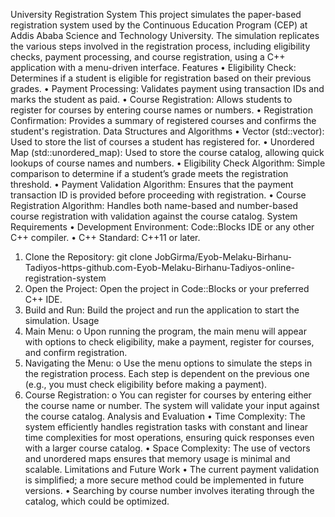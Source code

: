 University Registration System 
This project simulates the paper-based registration system used by the Continuous Education Program (CEP) at Addis Ababa Science and Technology University. The simulation replicates the various steps involved in the registration process, including eligibility checks, payment processing, and course registration, using a C++ application with a menu-driven interface.
Features
•	Eligibility Check: Determines if a student is eligible for registration based on their previous grades.
•	Payment Processing: Validates payment using transaction IDs and marks the student as paid.
•	Course Registration: Allows students to register for courses by entering course names or numbers.
•	Registration Confirmation: Provides a summary of registered courses and confirms the student's registration.
Data Structures and Algorithms
•	Vector (std::vector): Used to store the list of courses a student has registered for.
•	Unordered Map (std::unordered_map): Used to store the course catalog, allowing quick lookups of course names and numbers.
•	Eligibility Check Algorithm: Simple comparison to determine if a student’s grade meets the registration threshold.
•	Payment Validation Algorithm: Ensures that the payment transaction ID is provided before proceeding with registration.
•	Course Registration Algorithm: Handles both name-based and number-based course registration with validation against the course catalog.
System Requirements
•	Development Environment: Code::Blocks IDE or any other C++ compiler.
•	C++ Standard: C++11 or later.
1.	Clone the Repository:
git clone JobGirma/Eyob-Melaku-Birhanu-Tadiyos-https-github.com-Eyob-Melaku-Birhanu-Tadiyos-online-registration-system 
2.	Open the Project:
Open the project in Code::Blocks or your preferred C++ IDE.
3.	Build and Run:
Build the project and run the application to start the simulation.
Usage
1.	Main Menu:
o	Upon running the program, the main menu will appear with options to check eligibility, make a payment, register for courses, and confirm registration.
2.	Navigating the Menu:
o	Use the menu options to simulate the steps in the registration process. Each step is dependent on the previous one (e.g., you must check eligibility before making a payment).
3.	Course Registration:
o	You can register for courses by entering either the course name or number. The system will validate your input against the course catalog.
Analysis and Evaluation
•	Time Complexity: The system efficiently handles registration tasks with constant and linear time complexities for most operations, ensuring quick responses even with a larger course catalog.
•	Space Complexity: The use of vectors and unordered maps ensures that memory usage is minimal and scalable.
Limitations and Future Work
•	The current payment validation is simplified; a more secure method could be implemented in future versions.
•	Searching by course number involves iterating through the catalog, which could be optimized.

